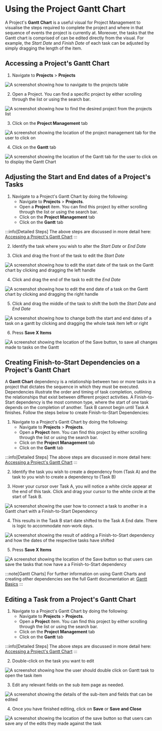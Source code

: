 # Using the Project Gantt Chart

A Project's **Gantt Chart** is a useful visual for Project Management to visualise the steps required to complete the project and where in that sequence of events the project is currently at. Moreover, the tasks that the Gantt chart is comprised of can be edited directly from the visual. For example, the *Start Date* and *Finish Date* of each task can be adjusted by simply dragging the length of the item.

## Accessing a Project's Gantt Chart

1. Navigate to **Projects** &gt; **Projects**  

![A screenshot showing how to navigate to the projects table](<Projects Sidebar Navigation.png>)

2. Open a Project. You can find a specific project by either scrolling through the list or using the search bar.  

![A screenshot showing how to find the desired project from the projects list](<Project Item Navigation.png>)

3. Click on the **Project Management** tab  

![A screenshot showing the location of the project management tab for the user to click on](<Project Management Tab.png>)

4. Click on the **Gantt** tab 

![A screenshot showing the location of the Gantt tab for the user to click on to display the Gantt Chart](<Gantt Tab Navigation.png>)

## Adjusting the Start and End dates of a Project's Tasks

1. Navigate to a Project's Gantt Chart by doing the following:
    - Navigate to **Projects** &gt; **Projects**.
    - Open a **Project** item. You can find this project by either scrolling through the list or using the search bar.  
    - Click on the **Project Management** tab  
    - Click on the **Gantt** tab  

:::info[Detailed Steps]
The above steps are discussed in more detail here: [Accessing a Project's Gantt Chart](<#accessing-a-projects-gantt-chart>)
:::

2. Identify the task where you wish to alter the *Start Date* or *End Date*

3. Click and drag the front of the task to edit the *Start Date* 

![A screenshot showing how to edit the start date of the task on the Gantt chart by clicking and dragging the left handle](<Gantt Edit Start Date.png>)

4. Click and drag the end of the task to edit the *End Date*

![A screenshot showing how to edit the end date of a task on the Gantt chart by clicking and dragging the right handle ](<Gantt Edit End Date.png>)

5. Click and drag the middle of the task to shift the both the *Start Date* and *End Date*

![A screenshot showing how to change both the start and end dates of a task on a gantt by clicking and dragging the whole task item left or right](<Gantt Edit Start End Date.png>)

6. Press **Save X Items**

![A screenshot showing the location of the Save button, to save all changes made to tasks on the Gantt](<Gantt Save X Items.png>)

## Creating Finish-to-Start Dependencies on a Project's Gantt Chart

A **Gantt Chart** dependency is a relationship between two or more tasks in a project that dictates the sequence in which they must be executed. Dependencies illustrate the order and timing of task completion, outlining the relationships that exist between different project activities. A Finish-to-Start dependency is the most common type, where the start of one task depends on the completion of another. Task B cannot begin until Task A finishes. Follow the steps below to create Finish-to-Start Dependencies:

1. Navigate to a Project's Gantt Chart by doing the following:
    - Navigate to **Projects** &gt; **Projects**.
    - Open a **Project** item. You can find this project by either scrolling through the list or using the search bar.  
    - Click on the **Project Management** tab  
    - Click on the **Gantt** tab  

:::info[Detailed Steps]
The above steps are discussed in more detail here: [Accessing a Project's Gantt Chart](<#accessing-a-projects-gantt-chart>)
:::

2. Identify the task you wish to create a dependency from (Task A) and the task to you wish to create a dependency to (Task B)

3. Hover your cursor over Task A, you will notice a white circle appear at the end of this task. Click and drag your cursor to the white circle at the start of Task B.  

![A screenshot showing the user how to connect a task to another in a Gantt chart with a Finish-to-Start Dependency](<Gantt Create Dependency.png>)

4. This results in the Task B start date shifted to the Task A End date. There is logic to accommodate non-work days.  

![A screenshot showing the result of adding a Finish-to-Start dependency and how the dates of the respective tasks have shifted](<Gantt Dependency.png>)

5. Press **Save X Items** 

![A screenshot showing the location of the Save button so that users can save the tasks that now have a a Finish-to-Start dependency](<Gantt Save X Items 2.png>)

:::note[Gantt Charts]
For further information on using Gantt Charts and creating other dependencies see the full Gantt documentation at: 
[Gantt Basics](</docs/Rapid/3-User Manual/2-Explorer/3-Pages/2-Page Components/Gantt/Gantt.md>)
:::

## Editing a Task from a Project's Gantt Chart

1. Navigate to a Project's Gantt Chart by doing the following:
    - Navigate to **Projects** &gt; **Projects**.
    - Open a **Project** item. You can find this project by either scrolling through the list or using the search bar.  
    - Click on the **Project Management** tab  
    - Click on the **Gantt** tab  

:::info[Detailed Steps]
The above steps are discussed in more detail here: [Accessing a Project's Gantt Chart](<#accessing-a-projects-gantt-chart>)
:::

2. Double-click on the task you want to edit  

![A screenshot showing how the user should double click on Gantt task to open the task item](<Gantt Task Open.png>)

3. Edit any relevant fields on the sub item page as needed.  

![A screenshot showing the details of the sub-item and fields that can be edited](<Gantt Task Edit.png>)

4. Once you have finished editing, click on **Save** or **Save and Close**

![A screenshot showing the location of the save button so that users can save any of the edits they made against the task](<Gantt Task Save.png>)